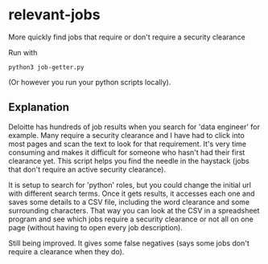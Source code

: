 # relevant-jobs
More quickly find jobs that require or don't require a security clearance

Run with
```
python3 job-getter.py
```

(Or however you run your python scripts locally).

## Explanation

Deloitte has hundreds of job results when you search for 'data engineer' for example. Many require a security clearance and I have had to click into most pages and scan the text to look for that requirement. It's very time consuming and makes it difficult for someone who hasn't had their first clearance yet. This script helps you find the needle in the haystack (jobs that don't require an active security clearance).

It is setup to search for 'python' roles, but you could change the initial url with different search terms. Once it gets results, it accesses each one and saves some details to a CSV file, including the word clearance and some surrounding characters. That way you can look at the CSV in a spreadsheet program and see which jobs require a security clearance or not all on one page (without having to open every job description).

Still being improved. It gives some false negatives (says some jobs don't require a clearance when they do).
